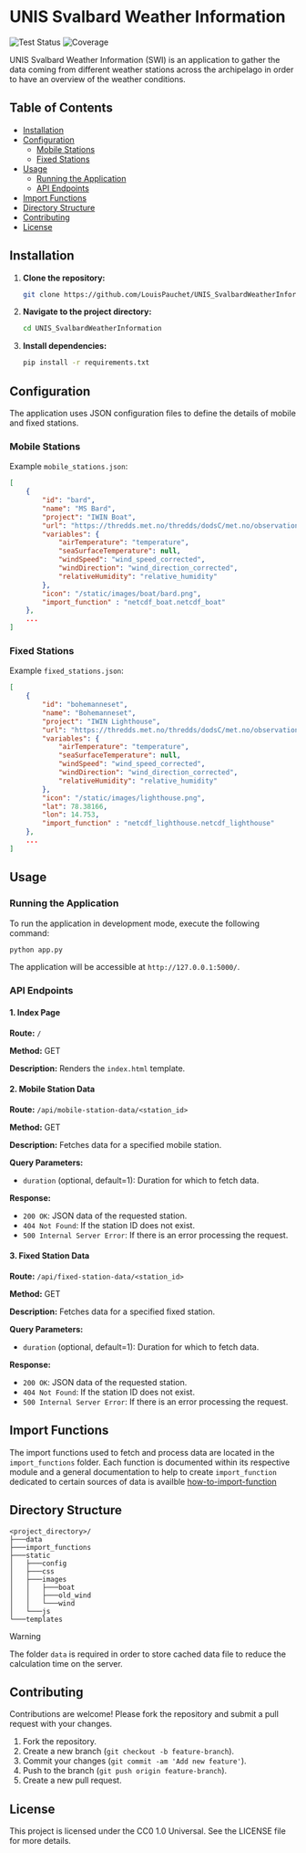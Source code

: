 # UNIS Svalbard Weather Information

![Test Status](https://github.com/LouisPauchet/UNIS_SvalbardWeatherInformation/actions/workflows/pytest.yml/badge.svg) ![Coverage](https://raw.githubusercontent.com/LouisPauchet/UNIS_SvalbardWeatherInformation/V1/docs/coverage-badge.svg)

UNIS Svalbard Weather Information (SWI) is an application to gather the data coming from different weather stations across the archipelago in order to have an overview of the weather conditions.

## Table of Contents

- [Installation](#installation)
- [Configuration](#configuration)
  - [Mobile Stations](#mobile-stations)
  - [Fixed Stations](#fixed-stations)
- [Usage](#usage)
  - [Running the Application](#running-the-application)
  - [API Endpoints](#api-endpoints)
- [Import Functions](#import-functions)
- [Directory Structure](#directory-structure)
- [Contributing](#contributing)
- [License](#license)

## Installation

1. **Clone the repository:**

    ```bash
    git clone https://github.com/LouisPauchet/UNIS_SvalbardWeatherInformation.git
    ```

2. **Navigate to the project directory:**

    ```bash
    cd UNIS_SvalbardWeatherInformation
    ```

3. **Install dependencies:**

    ```bash
    pip install -r requirements.txt
    ```

## Configuration

The application uses JSON configuration files to define the details of mobile and fixed stations.

### Mobile Stations

Example `mobile_stations.json`:

```json
[
    {
        "id": "bard",
        "name": "MS Bard",
        "project": "IWIN Boat",
        "url": "https://thredds.met.no/thredds/dodsC/met.no/observations/unis/mobile_AWS_MSBard/10min/%Y/%m/mobile_AWS_MSBard_Table_10min_%Y%m%d.nc",
        "variables": {
            "airTemperature": "temperature",
            "seaSurfaceTemperature": null,
            "windSpeed": "wind_speed_corrected",
            "windDirection": "wind_direction_corrected",
            "relativeHumidity": "relative_humidity"
        },
        "icon": "/static/images/boat/bard.png",
        "import_function" : "netcdf_boat.netcdf_boat"
    },
    ...
]
```

### Fixed Stations

Example `fixed_stations.json`:

```json
[
    {
        "id": "bohemanneset",
        "name": "Bohemanneset",
        "project": "IWIN Lighthouse",
        "url": "https://thredds.met.no/thredds/dodsC/met.no/observations/unis/lighthouse_AWS_Bohemanneset/10min/%Y/%m/lighthouse_AWS_Bohemanneset_Table_10min_%Y%m%d.nc",
        "variables": {
            "airTemperature": "temperature",
            "seaSurfaceTemperature": null,
            "windSpeed": "wind_speed_corrected",
            "windDirection": "wind_direction_corrected",
            "relativeHumidity": "relative_humidity"
        },
        "icon": "/static/images/lighthouse.png",
        "lat": 78.38166,
        "lon": 14.753,
        "import_function" : "netcdf_lighthouse.netcdf_lighthouse"
    },
    ...
]
```

## Usage

### Running the Application

To run the application in development mode, execute the following command:

```bash
python app.py
```

The application will be accessible at `http://127.0.0.1:5000/`.

### API Endpoints

#### 1. Index Page

**Route:** `/`

**Method:** GET

**Description:** Renders the `index.html` template.

#### 2. Mobile Station Data

**Route:** `/api/mobile-station-data/<station_id>`

**Method:** GET

**Description:** Fetches data for a specified mobile station.

**Query Parameters:**
- `duration` (optional, default=1): Duration for which to fetch data.

**Response:**
- `200 OK`: JSON data of the requested station.
- `404 Not Found`: If the station ID does not exist.
- `500 Internal Server Error`: If there is an error processing the request.

#### 3. Fixed Station Data

**Route:** `/api/fixed-station-data/<station_id>`

**Method:** GET

**Description:** Fetches data for a specified fixed station.

**Query Parameters:**
- `duration` (optional, default=1): Duration for which to fetch data.

**Response:**
- `200 OK`: JSON data of the requested station.
- `404 Not Found`: If the station ID does not exist.
- `500 Internal Server Error`: If there is an error processing the request.

## Import Functions

The import functions used to fetch and process data are located in the `import_functions` folder. Each function is documented within its respective module and a general documentation to help to create `import_function` dedicated to certain sources of data is availble [how-to-import-function](/import_functions/how-to-import-function.md)

## Directory Structure

```plaintext
<project_directory>/
├───data
├───import_functions
├───static
│   ├───config
│   ├───css
│   ├───images
│   │   ├───boat
│   │   ├───old_wind
│   │   └───wind
│   └───js
└───templates
```

>[!WARNING] 
>The folder ```data``` is required in order to store cached data file to reduce the calculation time on the server.

## Contributing

Contributions are welcome! Please fork the repository and submit a pull request with your changes.

1. Fork the repository.
2. Create a new branch (`git checkout -b feature-branch`).
3. Commit your changes (`git commit -am 'Add new feature'`).
4. Push to the branch (`git push origin feature-branch`).
5. Create a new pull request.

## License

This project is licensed under the CC0 1.0 Universal. See the LICENSE file for more details.
